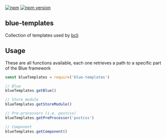 [![npm](https://img.shields.io/npm/v/blue-templates.svg)](https://www.npmjs.com/package/blue-templates)
[![npm version](https://img.shields.io/npm/dt/blue-templates.svg)](https://badge.fury.io/js/blue-templates)

## blue-templates 
Collection of templates used by [bcli](https://github.com/Blocklevel/blue-next/tree/master/packages/bcli)


## Usage
These are all functions available, each one retrieves a path to a specific part of the Blue framework

```js
const blueTemplates = require('blue-templates')

// Blue
blueTemplates.getBlue()

// Store module
blueTemplates.getStoreModule()

// Pre-processors (i.e. postcss)
blueTemplates.getPreProcessor('postcss')

// Component
blueTemplates.getComponent()
```
